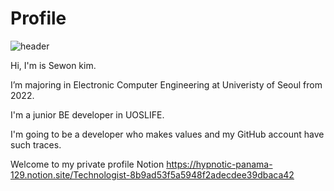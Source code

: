# Profile

![header](https://capsule-render.vercel.app/api?type=waving&color=timeAuto&height=300&section=header&text=Sewon&fontSize=90)

Hi, I'm is Sewon kim. 

I’m majoring in Electronic Computer Engineering at Univeristy of Seoul from 2022.

I'm a junior BE developer in UOSLIFE.

I'm going to be a developer who makes values and my GitHub account have such traces.

Welcome to my private profile Notion 
https://hypnotic-panama-129.notion.site/Technologist-8b9ad53f5a5948f2adecdee39dbaca42
